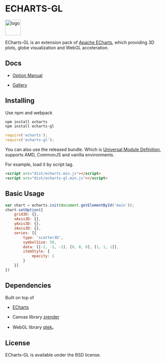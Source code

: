 # ECHARTS-GL

<a href="http://echarts.apache.org/">
    <img style="vertical-align: top;" src="./asset/logo.png?raw=true" alt="logo" height="50px">
</a>


ECharts-GL is an extension pack of [Apache ECharts](http://echarts.apache.org/), which providing 3D plots, globe visualization and WebGL acceleration.


## Docs

+ [Option Manual](https://ecomfe.github.io/echarts-doc/public/cn/option-gl.html)

+ [Gallery](https://echarts.apache.org/explore.html#tags=echarts-gl)

## Installing

Use npm and webpack

```bash
npm install echarts
npm install echarts-gl
```

```js
require('echarts');
require('echarts-gl');
```

You can also use the released bundle. Which is [Universal Module Definition](https://github.com/umdjs/umd), supports AMD, CommonJS and vanilla environments.

For example, load it by script tag.
```html
<script src="dist/echarts.min.js"></script>
<script src="dist/echarts-gl.min.js"></script>
```

## Basic Usage

```js
var chart = echarts.init(document.getElementById('main'));
chart.setOption({
    grid3D: {},
    xAxis3D: {},
    yAxis3D: {},
    zAxis3D: {},
    series: [{
        type: 'scatter3D',
        symbolSize: 50,
        data: [[-1, -1, -1], [0, 0, 0], [1, 1, 1]],
        itemStyle: {
            opacity: 1
        }
    }]
})
```

## Dependencies

Built on top of

+ [ECharts](https://github.com/apache/echarts)

+ Canvas library [zrender](https://github.com/ecomfe/zrender)

+ WebGL library [qtek](https://github.com/pissang/qtek)。

## License

ECharts-GL is available under the BSD license.
